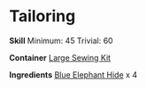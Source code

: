 <!-- TITLE: Blue Elephant Hide Sleeves -->
<!-- SUBTITLE: A quick summary of Blue Elephant Hide Sleeves -->

<!-- SUBTITLE: Made of durable elephant hide -->

# Tailoring
**Skill**
Minimum: 45
Trivial: 60

**Container**
[Large Sewing Kit](large-sewing-kit)

**Ingredients**
[Blue Elephant Hide](blue-elephant-hide) x 4